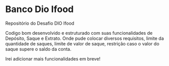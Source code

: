 # Banco Dio Ifood
Repositório do Desafio DIO Ifood

Codigo bom desenvolvido e estruturado com suas funcionalidades de Depósito, Saque e
Extrato. Onde pude colocar diversos requisitos, limite da quantidade de saques, limite de valor
de saque, restrição caso o valor do saque supere o saldo da conta.

Irei adicionar mais funcionalidades em breve!

